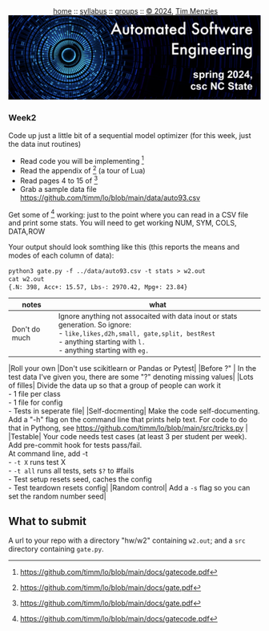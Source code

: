 <a name=top><br>
  <p align=center>&nbsp;<a href="/README.md#top">home</a> ::
  <a href="/docs/syllabus.md#top">syllabus</a> ::
  <a href="https://docs.google.com/spreadsheets/d/1YHZPRLfchksx541yaojJE_loOh2g4FaVKtrVcquoYIw/edit#gid=0">groups</a> ::
  <a href="/LICENSE.md#top">&copy;&nbsp;2024</a>, <a href="http:/timm.fyi">Tim Menzies</a><br>
  <a href="/README.md#top"><img width=600  
     src="/etc/img/ase24.png"></a></p>

### Week2

Code up just a  little bit of a sequential model optimizer 
(for  this week, just the data inut routines)

- Read code you will be implementing [^gatecode]
- Read the appendix of [^gatedoc] (a tour of Lua)
- Read pages 4 to 15 of [^gatedoc]
- Grab a sample data file https://github.com/timm/lo/blob/main/data/auto93.csv

Get some of [^gatecode] working: just to the point where you can read in
a CSV file and print some stats. You will need to get working NUM, SYM, COLS, DATA,ROW


Your output should look somthing like this (this reports the means and modes
of each column of data):

```
python3 gate.py -f ../data/auto93.csv -t stats > w2.out
cat w2.out
{.N: 398, Acc+: 15.57, Lbs-: 2970.42, Mpg+: 23.84}
``` 

| notes | what |
|-------|------|
|Don't do much| Ignore anything not assocaited with data inout or stats generation. So ignore: <br>- `like,likes,d2h,small, gate,split, bestRest`<br>- anything starting with `l.`<br>- anything starting with  `eg.`|

|Roll your own |Don't use scikitlearn or Pandas or Pytest|
|Before ?" | In the test data I've given you, there are some "?" denoting missing values|
|Lots of filles| Divide the data up so that a group of people can work it<br>- 1 file per class<br> - 1 file for config<br>- Tests in seperate file|
|Self-docmenting|  Make the code self-documenting. Add a "-h" flag on the command line that prints help text. For code to do that in Pythong, see  https://github.com/timm/lo/blob/main/src/tricks.py |
|Testable| Your code needs test cases (at least 3 per student per week).<br>Add pre-commit hook for tests pass/fail.<br>At  command line, add -t<br>- `-t X` runs test X<br>- `-t all` runs all tests, sets `$?` to  #fails<br>- Test setup resets  seed, caches the config<br>- Test teardown resets config|
|Random control| Add a `-s` flag so you can set the random number seed|

## What to submit

A url to your repo with a directory "hw/w2" containing `w2.out`;
and a `src` directory containing `gate.py`.
[^gatedoc]: https://github.com/timm/lo/blob/main/docs/gate.pdf 
[^gatecode]: https://github.com/timm/lo/blob/main/docs/gatecode.pdf 

